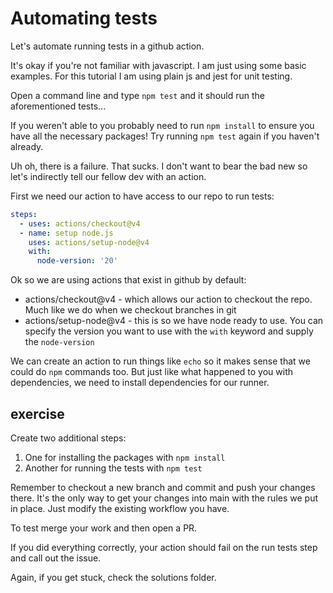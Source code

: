 # Automating tests
Let's automate running tests in a github action.

It's okay if you're not familiar with javascript. I am just using some basic examples.
For this tutorial I am using plain js and jest for unit testing.

Open a command line and type `npm test` and it should run the aforementioned tests...

If you weren't able to you probably need to run `npm install` to ensure you have all the necessary packages!
Try running `npm test` again if you haven't already.

Uh oh, there is a failure. That sucks. I don't want to bear the bad new so let's indirectly tell our fellow dev with an action.

First we need our action to have access to our repo to run tests:
```yaml
steps:
  - uses: actions/checkout@v4
  - name: setup node.js
    uses: actions/setup-node@v4
    with:
      node-version: '20'
```
Ok so we are using actions that exist in github by default:
- actions/checkout@v4 - which allows our action to checkout the repo. Much like we do when we checkout branches in git
- actions/setup-node@v4 - this is so we have node ready to use. You can specify the version you want to use with the `with` keyword and supply the `node-version`

We can create an action to run things like `echo` so it makes sense that we could do `npm` commands too. But just like what happened to you with dependencies, we need to install dependencies for our runner.

## exercise
Create two additional steps:
1. One for installing the packages with `npm install`
2. Another for running the tests with `npm test`

Remember to checkout a new branch and commit and push your changes there. It's the only way to get your changes into main with the rules we put in place.
Just modify the existing workflow you have.

To test merge your work and then open a PR.

If you did everything correctly, your action should fail on the run tests step and call out the issue.

Again, if you get stuck, check the solutions folder.